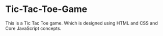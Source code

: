 # Tic-Tac-Toe-Game
This is a Tic Tac Toe game. Which is designed using HTML and CSS and Core JavaScript concepts.
